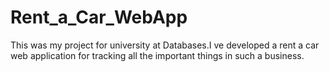 # Rent_a_Car_WebApp

This was my project for university at Databases.I ve developed a rent a car web application for tracking all the important things in such a business.
